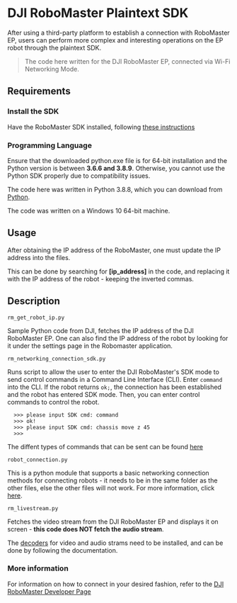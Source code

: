 # DJI RoboMaster Plaintext SDK

After using a third-party platform to establish a connection with RoboMaster EP, users can perform more complex and interesting operations on the EP robot through the plaintext SDK. 

> The code here written for the DJI RoboMaster EP, connected via Wi-Fi Networking Mode.

## Requirements
### Install the SDK
Have the RoboMaster SDK installed, following [these instructions](https://robomaster-dev.readthedocs.io/en/latest/python_sdk/installs.html)

### Programming Language
Ensure that the downloaded python.exe file is for 64-bit installation and the Python version is between **3.6.6 and 3.8.9**. Otherwise, you cannot use the Python SDK properly due to compatibility issues.

The code here was written in Python 3.8.8, which you can download from [Python](https://www.python.org/downloads/release/python-388/). 

The code was written on a Windows 10 64-bit machine.

## Usage

After obtaining the IP address of the RoboMaster, one must update the IP address into the files. 

This can be done by searching for **[ip_address]** in the code, and replacing it with the IP address of the robot - keeping the inverted commas. 

## Description
`rm_get_robot_ip.py`

Sample Python code from DJI, fetches the IP address of the DJI RoboMaster EP. One can also find the IP address of the robot by looking for it under the settings page in the Robomaster application.

`rm_networking_connection_sdk.py`

Runs script to allow the user to enter the DJI RoboMaster's SDK mode to send control commands in a Command Line Interface (CLI). Enter `command` into the CLI. If the robot returns `ok;`, the connection has been established and the robot has entered SDK mode. Then, you can enter control commands to control the robot.

      >>> please input SDK cmd: command
      >>> ok!
      >>> please input SDK cmd: chassis move z 45
      >>> 

The diffent types of commands that can be sent can be found [here](https://robomaster-dev.readthedocs.io/en/latest/text_sdk/protocol_api.html)

`robot_connection.py`

This is a python module that supports a basic networking connection methods for connecting robots - it needs to be in the same folder as the other files, else the other files will not work. For more information, click [here](https://github.com/dji-sdk/RoboMaster-SDK/tree/master/examples/plaintext_sample_code/RoboMasterEP/connection/network).

`rm_livestream.py`

Fetches the video stream from the DJI RoboMaster EP and displays it on screen - **this code does NOT fetch the audio stream**. 

The [decoders](https://github.com/dji-sdk/RoboMaster-SDK/tree/master/examples/plaintext_sample_code/RoboMasterEP/stream/decoder) for video and audio strams need to be installed, and can be done by following the documentation.

### More information
For information on how to connect in your desired fashion, refer to the [DJI RoboMaster Developer Page](https://robomaster-dev.readthedocs.io/en/latest/index.html)

